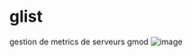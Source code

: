 # glist
gestion de metrics de serveurs gmod
![image](https://github.com/EvanPole/glist/assets/53783383/03dc9901-cb76-4ecc-a40f-71cc17a73bbd)
